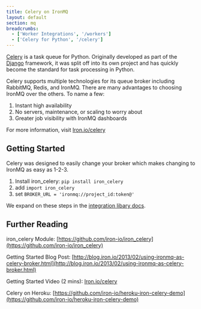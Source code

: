 ```yaml
---
title: Celery on IronMQ
layout: default
section: mq
breadcrumbs:
  - ['Worker Integrations', '/workers']
  - ['Celery for Python', '/celery']
---
```


[Celery](http://celeryproject.org/) is a task queue for Python. Originally developed as part of the [Django](https://www.djangoproject.com/) framework,
it was split off into its own project and has quickly become the standard for task processing in Python.

Celery supports multiple technologies for its queue broker including RabbitMQ, Redis, and IronMQ. There are many advantages to choosing IronMQ
over the others. To name a few:

1. Instant high availability
1. No servers, maintenance, or scaling to worry about
1. Greater job visibility with IronMQ dashboards

For more information, visit [Iron.io/celery](http://www.iron.io/celery)


## Getting Started

Celery was designed to easily change your broker which makes changing to IronMQ as easy as 1-2-3.

1. Install iron_celery: `pip install iron_celery`
1. add `import iron_celery`
1. set `BROKER_URL = 'ironmq://project_id:token@'`

We expand on these steps in the [integration libary docs](https://github.com/iron-io/iron_celery#readme).


## Further Reading

iron_celery Module: [https://github.com/iron-io/iron_celery](https://github.com/iron-io/iron_celery)

Getting Started Blog Post: [http://blog.iron.io/2013/02/using-ironmq-as-celery-broker.html](http://blog.iron.io/2013/02/using-ironmq-as-celery-broker.html)

Getting Started Video (2 mins): [Iron.io/celery](http://www.iron.io/celery)

Celery on Heroku: [https://github.com/iron-io/heroku-iron-celery-demo](https://github.com/iron-io/heroku-iron-celery-demo)